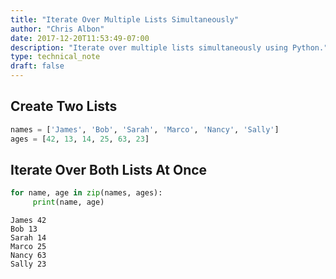 ```yaml
---
title: "Iterate Over Multiple Lists Simultaneously"
author: "Chris Albon"
date: 2017-12-20T11:53:49-07:00
description: "Iterate over multiple lists simultaneously using Python."
type: technical_note
draft: false
---
```

## Create Two Lists


```python
names = ['James', 'Bob', 'Sarah', 'Marco', 'Nancy', 'Sally']
ages = [42, 13, 14, 25, 63, 23]
```

## Iterate Over Both Lists At Once


```python
for name, age in zip(names, ages):
     print(name, age)
```

    James 42
    Bob 13
    Sarah 14
    Marco 25
    Nancy 63
    Sally 23
    
